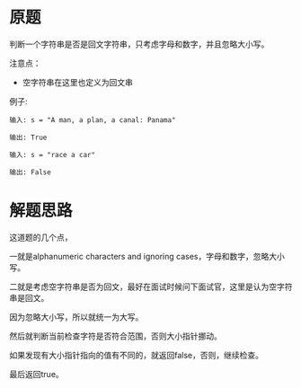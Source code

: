 # 原题
判断一个字符串是否是回文字符串，只考虑字母和数字，并且忽略大小写。

注意点：

  - 空字符串在这里也定义为回文串

例子:

```
输入: s = "A man, a plan, a canal: Panama"

输出: True

输入: s = "race a car"

输出: False
```

# 解题思路
这道题的几个点，

一就是alphanumeric characters and ignoring cases，字母和数字，忽略大小写。 

二就是考虑空字符串是否为回文，最好在面试时候问下面试官，这里是认为空字符串是回文。

因为忽略大小写，所以就统一为大写。

然后就判断当前检查字符是否符合范围，否则大小指针挪动。

如果发现有大小指针指向的值有不同的，就返回false，否则，继续检查。

最后返回true。
